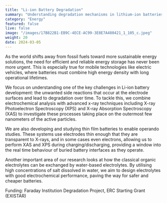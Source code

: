 ```yaml
---
title: "Li-ion Battery Degradation"
summary: "Understanding degradation mechanisms in lithium-ion batteries through operando studies and advanced spectroscopy."
category: "Energy"
featured: false
live: false
image: "/images/17B822B1-EB9C-4ECE-AC99-3E8E7A480421_1_105_c.jpeg"
weight: 20
date: 2024-03-05
---
```


As the world shifts away from fossil fuels toward more sustainable energy solutions, the need for efficient and reliable energy storage has never been more urgent. This is especially true for mobile technologies like electric vehicles, where batteries must combine high energy density with long operational lifetimes.

We focus on understanding one of the key challenges in Li-ion battery development: the unwanted side reactions that occur at the electrode surfaces and lead to degradation over time. To tackle this, we combine electrochemical analysis with advanced x-ray techniques including X-ray Photoelectron Spectroscopy (XPS) and X-ray Absorption Spectroscopy (XAS) to investigate these processes taking place on the outermost few nanometers of the active particles.

We are also developing and studying thin film batteries to enable operando studies. These systems use electrodes thin enough that they are transparent to X-rays, and in some cases even electrons, allowing us to perform XAS and XPS during charging/discharging, providing  a window into the real time behaviour of buried battery interfaces as they operate.

Another important area of our research looks at how the classical organic electrolytes can be exchanged by water-based electrolytes. By utilising high concentrations of salt dissolved in water, we aim to design electrolytes with good electrochemical performance, paving the way for safer and cheaper batteries.

Funding: Faraday Institution Degradation Project, ERC Starting Grant (EXISTAR)
